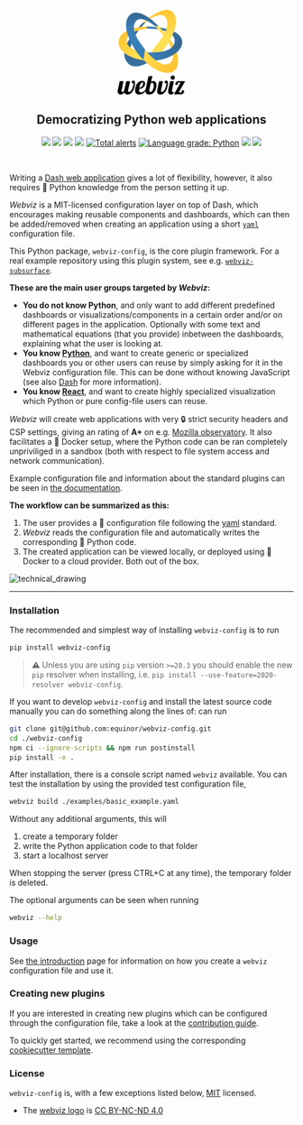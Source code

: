 <p align="center">
  <img height="150" src="https://github.com/equinor/webviz-config/raw/master/webviz_config/_docs/static/webviz-logo.svg?sanitize=true">
</p>

<h2 align="center">Democratizing Python web applications</h2>

<p align="center">
<a href="https://badge.fury.io/py/webviz-config"><img src="https://badge.fury.io/py/webviz-config.svg"></a>
<a href="https://equinor.github.io/webviz-config"><img src="https://img.shields.io/badge/docs-passing-brightgreen"></a>
<a href="https://github.com/equinor/webviz-config/blob/master/LICENSE"><img src="https://img.shields.io/github/license/equinor/webviz-config.svg?color=dark-green"></a>
<a href="https://github.com/equinor/webviz-config/actions?query=branch%3Amaster"><img src="https://github.com/equinor/webviz-config/workflows/webviz-config/badge.svg"></a>
<a href="https://lgtm.com/projects/g/equinor/webviz-config/alerts/"><img alt="Total alerts" src="https://img.shields.io/lgtm/alerts/g/equinor/webviz-config.svg?logo=lgtm&logoWidth=18"/></a>
<a href="https://lgtm.com/projects/g/equinor/webviz-config/context:python"><img alt="Language grade: Python" src="https://img.shields.io/lgtm/grade/python/g/equinor/webviz-config.svg?logo=lgtm&logoWidth=18"/></a>
<a href="https://www.python.org/"><img src="https://img.shields.io/badge/python-3.6%20|%203.7%20|%203.8-blue.svg"></a>
<a href="https://github.com/psf/black"><img src="https://img.shields.io/badge/code%20style-black-000000.svg"></a>
</p>
<br/>

Writing a [Dash web application](https://github.com/plotly/dash) gives a lot of flexibility, however, it also requires :snake: Python knowledge from the person setting it up.

*Webviz* is a MIT-licensed configuration layer on top of Dash, which encourages making reusable components and dashboards, which can then be added/removed when creating an application using a short [`yaml`](https://en.wikipedia.org/wiki/YAML) configuration file.

This Python package, `webviz-config`, is the core plugin framework. For a real example repository using this plugin system, see e.g. [`webviz-subsurface`](https://github.com/equinor/webviz-subsurface).
 
**These are the main user groups targeted by *Webviz*:**
- **You do not know Python**, and only want to add different predefined dashboards or visualizations/components in a certain order and/or on different pages in the application. Optionally with some text and mathematical equations (that you provide) inbetween the  dashboards, explaining what the user is looking at.
- **You know [Python](https://www.python.org/)**, and want to create generic or specialized dashboards you or other users can reuse by simply asking for it in the Webviz configuration file. This can be done without knowing JavaScript (see also [Dash](https://plot.ly/dash/) for more information).
- **You know [React](https://reactjs.org/)**, and want to create highly specialized visualization which Python or pure config-file users can reuse.

*Webviz* will create web applications with very :lock: strict security headers and CSP settings, giving an rating of **A+** on e.g. [Mozilla observatory](https://observatory.mozilla.org/). It also facilitates a :whale: Docker setup, where the Python code can be ran completely unpriviliged in a sandbox (both with respect to file system access and network communication).

Example configuration file and information about the standard plugins can be seen in [the documentation](https://equinor.github.io/webviz-config/).

**The workflow can be summarized as this:**
1) The user provides a :book: configuration file following the [yaml](https://en.wikipedia.org/wiki/YAML) standard.
2) *Webviz* reads the configuration file and automatically writes the corresponding :snake: Python code.
3) The created application can be viewed locally, or deployed using :whale: Docker to a cloud provider. Both out of the box.

![technical_drawing](https://user-images.githubusercontent.com/31612826/67282250-9f54fc80-f4d1-11e9-9f77-b352ec2710ed.png)

---

### Installation

The recommended and simplest way of installing `webviz-config` is to run
```bash
pip install webviz-config
```

> :warning: Unless you are using `pip` version `>=20.3` you should enable the new `pip`
resolver when installing, i.e. `pip install --use-feature=2020-resolver webviz-config`.

If you want to develop `webviz-config` and install the latest source code manually you
can do something along the lines of:
can run
```bash
git clone git@github.com:equinor/webviz-config.git
cd ./webviz-config
npm ci --ignore-scripts && npm run postinstall
pip install -e .
```

After installation, there is a console script named `webviz` available. You can test the installation by using the provided test
configuration file,
```bash
webviz build ./examples/basic_example.yaml
```

Without any additional arguments, this will
1) create a temporary folder
2) write the Python application code to that folder
3) start a localhost server

When stopping the server (press CTRL+C at any time), the temporary folder is deleted.

The optional arguments can be seen when running
```bash
webviz --help
```

### Usage

See [the introduction](./INTRODUCTION.md) page for information on how you
create a `webviz` configuration file and use it.

### Creating new plugins

If you are interested in creating new plugins which can be configured through
the configuration file, take a look at the [contribution guide](./CONTRIBUTING.md).

To quickly get started, we recommend using the corresponding
[cookiecutter template](https://github.com/equinor/webviz-plugin-boilerplate).

### License

`webviz-config` is, with a few exceptions listed below, [MIT](./LICENSE) licensed.

- The [webviz logo](./docs/assets/webviz-logo.svg) is [CC BY-NC-ND 4.0](https://creativecommons.org/licenses/by-nc-nd/4.0/)

